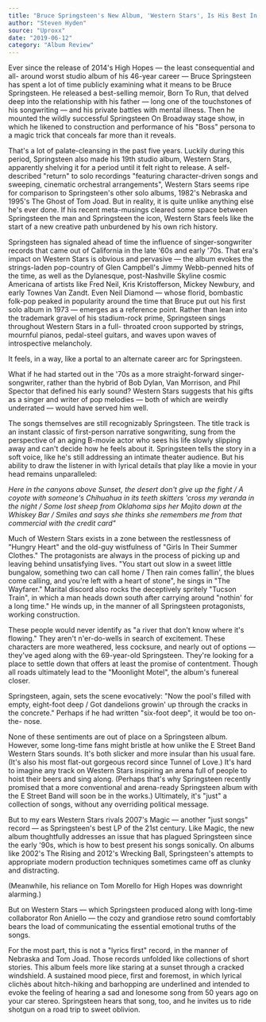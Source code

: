 ```yaml
---
title: "Bruce Springsteen's New Album, 'Western Stars', Is His Best In A Very Long Time"
author: "Steven Hyden"
source: "Uproxx"
date: "2019-06-12"
category: "Album Review"
---
```


Ever since the release of 2014's High Hopes — the least consequential and all- around worst studio album of his 46-year career — Bruce Springsteen has spent a lot of time publicly examining what it means to be Bruce Springsteen. He released a best-selling memoir, Born To Run, that delved deep into the relationship with his father — long one of the touchstones of his songwriting — and his private battles with mental illness. Then he mounted the wildly successful Springsteen On Broadway stage show, in which he likened to construction and performance of his "Boss" persona to a magic trick that conceals far more than it reveals.

That's a lot of palate-cleansing in the past five years. Luckily during this period, Springsteen also made his 19th studio album, Western Stars, apparently shelving it for a period until it felt right to release. A self-described "return" to solo recordings "featuring character-driven songs and sweeping, cinematic orchestral arrangements", Western Stars seems ripe for comparison to Springsteen's other solo albums, 1982's Nebraska and 1995's The Ghost of Tom Joad. But in reality, it is quite unlike anything else he's ever done. If his recent meta-musings cleared some space between Springsteen the man and Springsteen the icon, Western Stars feels like the start of a new creative path unburdened by his own rich history.

Springsteen has signaled ahead of time the influence of singer-songwriter records that came out of California in the late '60s and early '70s. That era's impact on Western Stars is obvious and pervasive — the album evokes the strings-laden pop-country of Glen Campbell's Jimmy Webb-penned hits of the time, as well as the Dylanesque, post-Nashville Skyline cosmic Americana of artists like Fred Neil, Kris Kristofferson, Mickey Newbury, and early Townes Van Zandt. Even Neil Diamond — whose florid, bombastic folk-pop peaked in popularity around the time that Bruce put out his first solo album in 1973 — emerges as a reference point. Rather than lean into the trademark gravel of his stadium-rock prime, Springsteen sings throughout Western Stars in a full- throated croon supported by strings, mournful pianos, pedal-steel guitars, and waves upon waves of introspective melancholy.

It feels, in a way, like a portal to an alternate career arc for Springsteen.

What if he had started out in the '70s as a more straight-forward singer- songwriter, rather than the hybrid of Bob Dylan, Van Morrison, and Phil Spector that defined his early sound? Western Stars suggests that his gifts as a singer and writer of pop melodies — both of which are weirdly underrated — would have served him well.

The songs themselves are still recognizably Springsteen. The title track is an instant classic of first-person narrative songwriting, sung from the perspective of an aging B-movie actor who sees his life slowly slipping away and can't decide how he feels about it. Springsteen tells the story in a soft voice, like he's still addressing an intimate theater audience. But his ability to draw the listener in with lyrical details that play like a movie in your head remains unparalleled:

_Here in the canyons above Sunset, the desert don't give up the fight / A coyote with someone's Chihuahua in its teeth skitters 'cross my veranda in the night / Some lost sheep from Oklahoma sips her Mojito down at the Whiskey Bar / Smiles and says she thinks she remembers me from that commercial with the credit card"_

Much of Western Stars exists in a zone between the restlessness of "Hungry Heart" and the old-guy wistfulness of "Girls In Their Summer Clothes." The protagonists are always in the process of picking up and leaving behind unsatisfying lives. "You start out slow in a sweet little bungalow, something two can call home / Then rain comes fallin', the blues come calling, and you're left with a heart of stone", he sings in "The Wayfarer." Marital discord also rocks the deceptively spritely "Tucson Train", in which a man heads down south after carrying around "nothin' for a long time." He winds up, in the manner of all Springsteen protagonists, working construction.

These people would never identify as "a river that don't know where it's flowing." They aren't n'er-do-wells in search of excitement. These characters are more weathered, less cocksure, and nearly out of options — they've aged along with the 69-year-old Springsteen. They're looking for a place to settle down that offers at least the promise of contentment. Though all roads ultimately lead to the "Moonlight Motel", the album's funereal closer.

Springsteen, again, sets the scene evocatively: "Now the pool's filled with empty, eight-foot deep / Got dandelions growin' up through the cracks in the concrete." Perhaps if he had written "six-foot deep", it would be too on-the- nose.

None of these sentiments are out of place on a Springsteen album. However, some long-time fans might bristle at how unlike the E Street Band Western Stars sounds. It's both slicker and more insular than his usual fare. (It's also his most flat-out gorgeous record since Tunnel of Love.) It's hard to imagine any track on Western Stars inspiring an arena full of people to hoist their beers and sing along. (Perhaps that's why Springsteen recently promised that a more conventional and arena-ready Springsteen album with the E Street Band will soon be in the works.) Ultimately, it's "just" a collection of songs, without any overriding political message.

But to my ears Western Stars rivals 2007's Magic — another "just songs" record — as Springsteen's best LP of the 21st century. Like Magic, the new album thoughtfully addresses an issue that has plagued Springsteen since the early '90s, which is how to best present his songs sonically. On albums like 2002's The Rising and 2012's Wrecking Ball, Springsteen's attempts to appropriate modern production techniques sometimes came off as clunky and distracting.

(Meanwhile, his reliance on Tom Morello for High Hopes was downright alarming.)

But on Western Stars — which Springsteen produced along with long-time collaborator Ron Aniello — the cozy and grandiose retro sound comfortably bears the load of communicating the essential emotional truths of the songs.

For the most part, this is not a "lyrics first" record, in the manner of Nebraska and Tom Joad. Those records unfolded like collections of short stories. This album feels more like staring at a sunset through a cracked windshield. A sustained mood piece, first and foremost, in which lyrical clichès about hitch-hiking and barhopping are underlined and intended to evoke the feeling of hearing a sad and lonesome song from 50 years ago on your car stereo. Springsteen hears that song, too, and he invites us to ride shotgun on a road trip to sweet oblivion.
